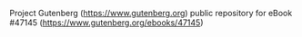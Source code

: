 Project Gutenberg (https://www.gutenberg.org) public repository for eBook #47145 (https://www.gutenberg.org/ebooks/47145)

